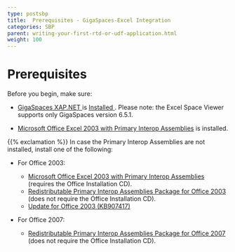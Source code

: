 ```yaml
---
type: postsbp
title:  Prerequisites - GigaSpaces-Excel Integration
categories: SBP
parent: writing-your-first-rtd-or-udf-application.html
weight: 100
---
```


# Prerequisites

Before you begin, make sure:

- [GigaSpaces XAP.NET ](http://www.gigaspaces.com/LatestProductVersion) is [Installed ]({{%latestneturl%}}/installation.html).
Please note: the Excel Space Viewer supports only GigaSpaces version 6.5.1.

- [Microsoft Office Excel 2003 with Primary Interop Assemblies](http://msdn2.microsoft.com/en-us/library/aa159923(office.11).aspx) is installed.

{{% exclamation %}} In case the Primary Interop Assemblies are not installed, install one of the following:

- For Office 2003:
    - [Microsoft Office Excel 2003 with Primary Interop Assemblies](http://msdn2.microsoft.com/en-us/library/aa159923(office.11).aspx) (requires the Office Installation CD).
    - [Redistributable Primary Interop Assemblies Package for Office 2003](http://www.microsoft.com/downloads/details.aspx?FamilyId=3C9A983A-AC14-4125-8BA0-D36D67E0F4AD&displaylang=en) (does not require the Office Installation CD).
    - [Update for Office 2003 (KB907417)](http://www.microsoft.com/downloads/details.aspx?familyid=1B0BFB35-C252-43CC-8A2A-6A64D6AC4670&displaylang=en)

- For Office 2007:
    - [Redistributable Primary Interop Assemblies Package for Office 2007](http://go.microsoft.com/fwlink/?LinkId=72637) (does not require the Office Installation CD).
